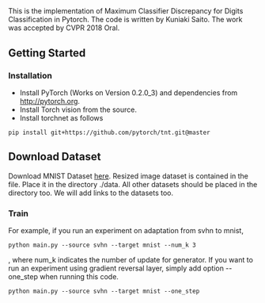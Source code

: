 ## 
This is the implementation of Maximum Classifier Discrepancy for Digits Classification in Pytorch.
The code is written by Kuniaki Saito. The work was accepted by CVPR 2018 Oral.

## Getting Started
### Installation
- Install PyTorch (Works on Version 0.2.0_3) and dependencies from http://pytorch.org.
- Install Torch vision from the source.
- Install torchnet as follows
```
pip install git+https://github.com/pytorch/tnt.git@master
```
## Download Dataset
Download MNIST Dataset [here](https://drive.google.com/file/d/1cZ4vSIS-IKoyKWPfcgxFMugw0LtMiqPf/view?usp=sharing). Resized image dataset is contained in the file.
Place it in the directory ./data.
All other datasets should be placed in the directory too.
We will add links to the datasets too.


### Train
For example, if you run an experiment on adaptation from svhn to mnist,
```
python main.py --source svhn --target mnist --num_k 3
```
, where num_k indicates the number of update for generator.
If you want to run an experiment using gradient reversal layer, simply add option --one_step when running this code.
```
python main.py --source svhn --target mnist --one_step
```
